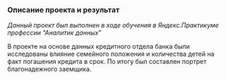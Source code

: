 ### Описание проекта и результат

*Данный проект был выполнен в ходе обучения в Яндекс.Практикуме профессии "Аналитик данных"*

В проекте на основе данных кредитного отдела банка были исследованы влияние семейного положения и количества детей на факт погашения кредита в срок. По итогу был составлен портрет благонадежного заемщика.
